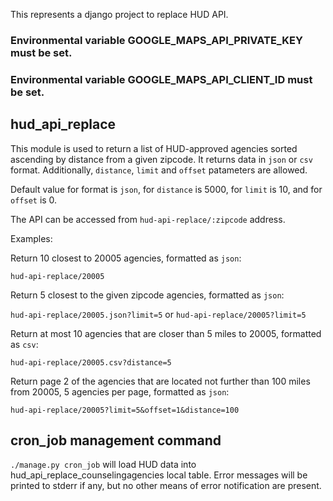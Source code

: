 This represents a django project to replace HUD API.

### Environmental variable GOOGLE_MAPS_API_PRIVATE_KEY must be set.

### Environmental variable GOOGLE_MAPS_API_CLIENT_ID must be set.

## hud_api_replace

This module is used to return a list of HUD-approved agencies sorted ascending by distance from a given zipcode. It
returns data in `json` or `csv` format. Additionally, `distance`, `limit` and `offset` patameters are allowed.

Default value for format is `json`, for `distance` is 5000, for `limit` is 10, and for `offset` is 0.

The API can be accessed from `hud-api-replace/:zipcode` address.

Examples:

Return 10 closest to 20005 agencies, formatted as `json`:

`hud-api-replace/20005`

Return 5 closest to the given zipcode agencies, formatted as `json`:

`hud-api-replace/20005.json?limit=5` or `hud-api-replace/20005?limit=5`

Return at most 10 agencies that are closer than 5 miles to 20005, formatted as `csv`:

`hud-api-replace/20005.csv?distance=5`

Return page 2 of the agencies that are located not further than 100 miles from 20005, 5 agencies per page,
formatted as `json`:

`hud-api-replace/20005?limit=5&offset=1&distance=100`

## cron_job management command

`./manage.py cron_job` will load HUD data into hud_api_replace_counselingagencies local table. Error messages will
be printed to stderr if any, but no other means of error notification are present.
